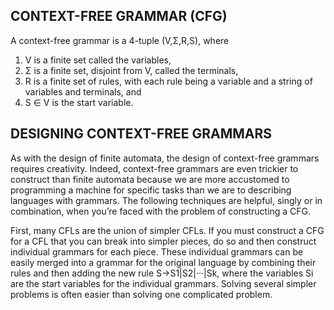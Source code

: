 CONTEXT-FREE GRAMMAR (CFG)
--------------------------

A context-free grammar is a 4-tuple (V,Σ,R,S), where

1. V is a finite set called the variables,
2. Σ is a finite set, disjoint from V, called the terminals,
3. R is a finite set of rules, with each rule being a variable and a string of variables and terminals, and
4. S ∈ V is the start variable.


DESIGNING CONTEXT-FREE GRAMMARS
-------------------------------

As with the design of finite automata, the design of context-free
grammars requires creativity. Indeed, context-free grammars are even
trickier to construct than finite automata because we are more
accustomed to programming a machine for specific tasks than we are to
describing languages with grammars. The following techniques are
helpful, singly or in combination, when you’re faced with the problem
of constructing a CFG.

First, many CFLs are the union of simpler CFLs. If you must construct
a CFG for a CFL that you can break into simpler pieces, do so and then
construct individual grammars for each piece. These individual
grammars can be easily merged into a grammar for the original language
by combining their rules and then adding the new rule S→S1|S2|···|Sk,
where the variables Si are the start variables for the individual
grammars. Solving several simpler problems is often easier than
solving one complicated problem.
